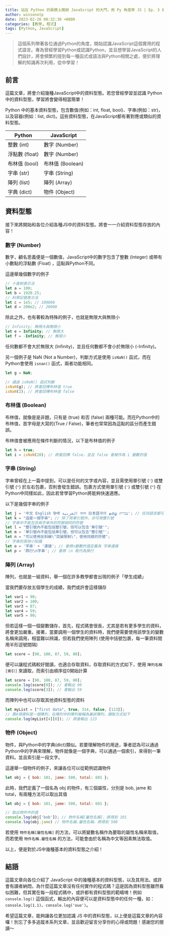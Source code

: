 ```yaml
---
title: 站在 Python 的肩膀上開啟 JavaScript 的大門，用 Py 角度學 JS | Ep. 3 資料型態
author: winsonotp
date: 2023-02-26 00:32:30 +0800
categories: [教學, 程式]
tags: [Python, JavaScript]
---
```


> 這個系列帶著各位通過Python的角度，開始認識JavaScript這個實用的程式語言。專為曾經學習Python或認識Python，並且想學習JavaScript的人們設計，將會頻繁的提到每一種函式或語法與Python相關之處，便於將理解的知識再次利用，從中學習！

## 前言
這篇文章，將會介紹幾種JavaScript中的資料型態。若您曾經學習並認識 Python 中的資料型態，學習將會變得相當簡單！

Python 中的基本資料型態，包含數值(例如：int, float, bool)、字串(例如：str)，以及容器(例如：list, dict)。這些資料型態，在JavaScript都有著對應或類似的資料型態。

| Python   | JavaScript |
| -------- | ---------- |
| 整數 (int) | 數字 (Number) |
| 浮點數 (float) | 數字 (Number) |
| 布林值 (bool) | 布林值 (Boolean) |
| 字串 (str) | 字串 (String) |
| 陣列 (list) | 陣列 (Array) |
| 字典 (dict) | 物件 (Object) |

## 資料型態
接下來將開始和各位介紹各種JS中的資料型態。將會一一介紹資料型態存放的內容！

### 數字 (Number)
數字，顧名思義便是一個數值，JavaScript中的數字包含了整數 (Integer) 或帶有小數點的浮點數 (Float) ，這點與Python不同。

這邊舉幾個數字的例子

```js
// 十進制表示法
let a = 100;
let b = 1920.25;
// 科學記號表示法
let c = 1e5; // 100000
let d = 200e2; // 20000
```

除此之外，也有著較為特殊的例子，也就是無限大與無限小

```js
// Infinity; 無限大與無限小
let e = Infinity; // 無限大
let f = -Infinity; // 無限小
```

任何數都不會大於無限大 (Infinity)，並且任何數都不會小於無限小 (-Infinity)。

另一個例子是 NaN (Not a Number)，判斷方式是使用 `isNaN()` 函式，而在Python會使用 `isnan()` 函式，兩者功能相同。

```js
let g = NaN;

// 通過 isNaN() 函式判斷
isNaN(g); // 將會回傳布林值 true
isNaN(2); // 將會回傳布林值 false
```

### 布林值 (Boolean)
布林值，就像是是非題，只有是 (true) 和否 (false) 兩種可能。而在Python中的布林值，首字母是大寫的(True / False)，筆者也常常因為這點的區分而產生錯誤。

布林值會被應用在條件判斷的情況，以下是布林值的例子

```js
let h = true;
let i = isNaN(20); // 將會回傳 false，並且 false 會被作為 i 變數的值
```

### 字串 (String)
字串曾經在上一篇中提到，可以是任何的文字或內容，並且需使用單引號 (`'`) 或雙引號 (`"`) 於左右包裹，否則會發生錯誤。包裹方式使用單引號 (`'`) 或雙引號 (`"`) 在Python中同樣如此，因此若曾學習Python將能夠快速適應。

以下是幾個字串的例子

```js
let j = '中文 English हिन्दी العربية বাংলা 日本語국어 தமிழ் עברית'; // 任何語言都可以於字串中使用
let k = "這是一個字串"; // 除了用單引號外，亦可用雙引號
// 字串中不能包含與字串外的符號相同的符號
let l = "雙引號內不能包括雙引號，但可以包含'單引號'";
let m = '單引號內不能包括單引號，但可以包含"雙引號"';
let n = "可以使用反斜線\"突破限制\"，使用同樣的符號";
// 字串的其他小知識
let o = '字串' + '連接'; // 會將n變數的值定義為 字串連接
let p = '跨行\n字串'; // 會將 \n 取代為換行
```

### 陣列 (Array)
陣列，也就是一組資料，舉一個在許多教學都會出現的例子「學生成績」

當我們要存放五個學生的成績，我們或許會這樣儲存

```js
let var1 = 90;
let var2 = 100;
let var3 = 87;
let var4 = 59;
let var5 = 80;
```

但若這樣一個一個變數儲存，首先，程式碼會很長，尤其是若有更多學生的資料，將會更加嚴重。接著，當要調用一個學生的資料時，我們便需要使用該學生的變數名稱來調用，相當難以辨識，但若我們使用陣列 (使用中括號包裹，每一筆資料間用半形逗號間隔)

```js
let score = [90, 100, 87, 59, 80];
```

便可以讓程式碼較好閱讀，也適合存取資料，存取資料的方式如下，使用 `陣列名稱[索引]` 來讀取，而索引由順序從0開始計算

```js
let score = [90, 100, 87, 59, 80];
console.log(score[0]); // 會輸出 90
console.log(score[3]); // 會輸出 59
```

而陣列中也可以存取其他資料型態的資料

```js
let myList = ["first data", true, 314, false, [123]];
// 第4項資料是一個陣列，在陣列中的陣列被稱為巢狀陣列，讀取方式如下
console.log(myList[4][0]); // 將會輸出 123
```

### 物件 (Object)
物件，與Python中的字典(dict)類似。若要理解物件的用途，筆者認為可以通過Python中的字典來理解，物件就像是一個字典，可以通過一個索引，來得到一筆資料。並且索引是一段文字。

這邊舉一個物件的例子，來讓各位可以從範例認識物件

```js
let obj = { bob: 101, jame: 500, total: 601 };
```

此時，我們定義了一個名為 obj 的物件，有三個屬性，分別是 bob, jame 和 total，有兩種方法可以取出其值

```js
let obj = { bob: 101, jame: 500, total: 601 };

// 取出物件中的值
console.log(obj['bob']); // 物件名稱[屬性名稱]，將得到 101
console.log(obj.jame) // 物件名稱.屬性名稱，將得到 500
```

若使用 `物件名稱[屬性名稱]` 的方法，可以將變數名稱作為要取的屬性名稱來取值，而若使用 `物件名稱.屬性名稱` 的方法，可能會由於名稱為中文等因素無法取值。

以上，便是對於JS中幾種基本的資料型態之介紹！

## 結語
這篇文章向各位介紹了 JavaScript 中的幾種基本的資料型態，以及其用法。或許會有讀者納悶，為什麼這篇文章沒有任何實作的程式碼？這是因為資料型態雖然看似困難，但其實在每一段程式碼中，或許都有資料型態的範疇唷！例如 `console.log()` 這個函式，輸出的內容便可以是資料型態中的任何一種，如： `console.log(1.1)`、`console.log('ouo')`。

希望這篇文章，能夠讓各位更加認識 JS 中的資料型態，以上便是這篇文章的內容囉！別忘了多多追蹤本系列文章，並且歡迎留言分享你的心得或問題！感謝您的閱讀～
